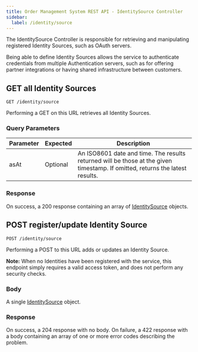 ```yaml
---
title: Order Management System REST API - IdentitySource Controller
sidebar:
  label: /identity/source
---
```


The IdentitySource Controller is responsible for retrieving and manipulating registered Identity Sources, such as OAuth servers.

Being able to define Identity Sources allows the service to authenticate credentials from multiple Authentication servers, such as for offering partner integrations or having shared infrastructure between customers.

## GET all Identity Sources

`GET /identity/source`

Performing a GET on this URL retrieves all Identity Sources.

### Query Parameters

| Parameter | Expected | Description |
|-----------|----------|-------------|
| asAt      | Optional | An ISO8601 date and time. The results returned will be those at the given timestamp. If omitted, returns the latest results. |

### Response

On success, a 200 response containing an array of [IdentitySource](../../proto/oms2/#identitysource) objects.

## POST register/update Identity Source

`POST /identity/source`

Performing a POST to this URL adds or updates an Identity Source.

**Note:** When no Identities have been registered with the service, this endpoint simply requires a valid access token, and does not perform any security checks.

### Body

A single [IdentitySource](../../proto/oms2/#identitysource) object.

### Response

On success, a 204 response with no body.
On failure, a 422 response with a body containing an array of one or more error codes describing the problem.
